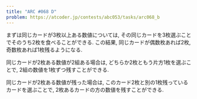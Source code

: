 ```yaml
---
title: "ARC #068 D"
problem: https://atcoder.jp/contests/abc053/tasks/arc068_b
---
```

まずは同じカードが3枚以上ある数値については, その同じカードを3枚選ぶことでそのうち2枚を食べることができる. この結果, 同じカードが偶数枚あれば2枚, 奇数枚あれば1枚残るようになる.

同じカードが2枚ある数値が2組ある場合は, どちらか2枚ともう片方1枚を選ぶことで, 2組の数値を1枚ずつ残すことができる.

同じカードが2枚ある数値が残った場合は, このカード2枚と別の1枚残っているカードを選ぶことで, 2枚あるカードの方の数値を残すことができる.
